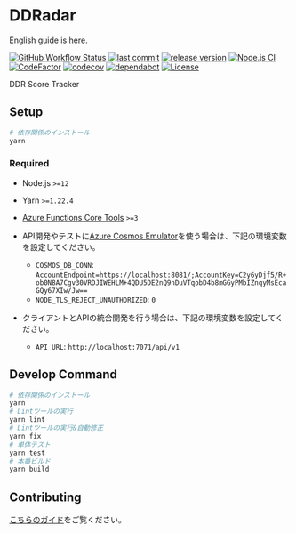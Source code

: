 # DDRadar

English guide is [here](./README.md).

[![GitHub Workflow Status](https://img.shields.io/github/workflow/status/ddradar/ddradar/staging?label=stage%20build&logo=microsoft-azure)](https://beta.ddradar.app/)
[![last commit](https://img.shields.io/github/last-commit/ddradar/ddradar "last commit")](https://github.com/ddradar/ddradar/commits/master)
[![release version](https://img.shields.io/github/v/release/ddradar/ddradar?sort=semver "release version")](https://github.com/ddradar/ddradar/releases)
[![Node.js CI](https://github.com/ddradar/ddradar/actions/workflows/nodejs.yml/badge.svg)](https://github.com/ddradar/ddradar/actions/workflows/nodejs.yml)
[![CodeFactor](https://www.codefactor.io/repository/github/ddradar/ddradar/badge "CodeFactor")](https://www.codefactor.io/repository/github/ddradar/ddradar)
[![codecov](https://codecov.io/gh/ddradar/ddradar/branch/master/graph/badge.svg?token=ynbl5vBONK "codecov")](https://codecov.io/gh/ddradar/ddradar)
[![dependabot](https://img.shields.io/static/v1?label=dependabot&message=enabled&color=green&logo=dependabot "dependabot")](https://github.com/ddradar/ddradar/network/updates)
[![License](https://img.shields.io/github/license/ddradar/ddradar)](LICENSE)

DDR Score Tracker

## Setup

```bash
# 依存関係のインストール
yarn
```

### Required

- Node.js `>=12`
- Yarn `>=1.22.4`
- [Azure Functions Core Tools](https://github.com/Azure/azure-functions-core-tools) `>=3`

- API開発やテストに[Azure Cosmos Emulator](https://docs.microsoft.com/azure/cosmos-db/local-emulator)を使う場合は、下記の環境変数を設定してください。
  - `COSMOS_DB_CONN`: `AccountEndpoint=https://localhost:8081/;AccountKey=C2y6yDjf5/R+ob0N8A7Cgv30VRDJIWEHLM+4QDU5DE2nQ9nDuVTqobD4b8mGGyPMbIZnqyMsEcaGQy67XIw/Jw==`
  - `NODE_TLS_REJECT_UNAUTHORIZED`: `0`

- クライアントとAPIの統合開発を行う場合は、下記の環境変数を設定してください。
  - `API_URL`: `http://localhost:7071/api/v1`

## Develop Command

```bash
# 依存関係のインストール
yarn
# Lintツールの実行
yarn lint
# Lintツールの実行&自動修正
yarn fix
# 単体テスト
yarn test
# 本番ビルド
yarn build
```

## Contributing

[こちらのガイド](CONTRIBUTING-ja.md)をご覧ください。
